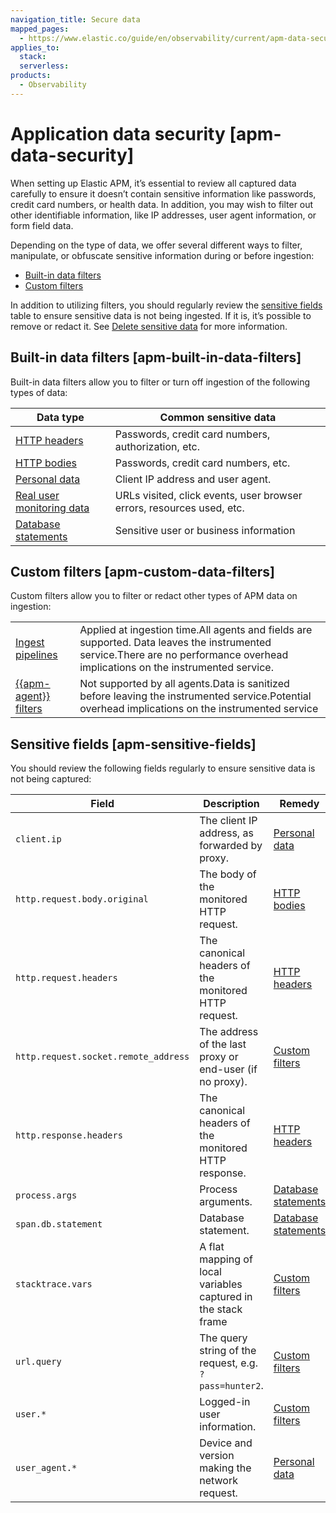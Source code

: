 ```yaml
---
navigation_title: Secure data
mapped_pages:
  - https://www.elastic.co/guide/en/observability/current/apm-data-security.html
applies_to:
  stack:
  serverless:
products:
  - Observability
---
```


# Application data security [apm-data-security]

When setting up Elastic APM, it’s essential to review all captured data carefully to ensure it doesn’t contain sensitive information like passwords, credit card numbers, or health data. In addition, you may wish to filter out other identifiable information, like IP addresses, user agent information, or form field data.

Depending on the type of data, we offer several different ways to filter, manipulate, or obfuscate sensitive information during or before ingestion:

* [Built-in data filters](#apm-built-in-data-filters)
* [Custom filters](#apm-custom-data-filters)

In addition to utilizing filters, you should regularly review the [sensitive fields](#apm-sensitive-fields) table to ensure sensitive data is not being ingested. If it is, it’s possible to remove or redact it. See [Delete sensitive data](/solutions/observability/apm/delete-sensitive-data.md) for more information.

## Built-in data filters [apm-built-in-data-filters]

Built-in data filters allow you to filter or turn off ingestion of the following types of data:

| Data type | Common sensitive data |
| --- | --- |
| [HTTP headers](/solutions/observability/apm/built-in-data-filters.md#apm-filters-http-header) | Passwords, credit card numbers, authorization, etc. |
| [HTTP bodies](/solutions/observability/apm/built-in-data-filters.md#apm-filters-http-body) | Passwords, credit card numbers, etc. |
| [Personal data](/solutions/observability/apm/built-in-data-filters.md#apm-filters-personal-data) | Client IP address and user agent. |
| [Real user monitoring data](/solutions/observability/apm/built-in-data-filters.md#apm-filters-real-user-data) | URLs visited, click events, user browser errors, resources used, etc. |
| [Database statements](/solutions/observability/apm/built-in-data-filters.md#apm-filters-database-statements) | Sensitive user or business information |

## Custom filters [apm-custom-data-filters]

Custom filters allow you to filter or redact other types of APM data on ingestion:

|     |     |
| --- | --- |
| [Ingest pipelines](/solutions/observability/apm/custom-filters.md#apm-filters-ingest-pipeline) | Applied at ingestion time.All agents and fields are supported. Data leaves the instrumented service.There are no performance overhead implications on the instrumented service. |
| [{{apm-agent}} filters](/solutions/observability/apm/custom-filters.md#apm-filters-in-agent) | Not supported by all agents.Data is sanitized before leaving the instrumented service.Potential overhead implications on the instrumented service |

## Sensitive fields [apm-sensitive-fields]

You should review the following fields regularly to ensure sensitive data is not being captured:

| Field | Description | Remedy |
| --- | --- | --- |
| `client.ip` | The client IP address, as forwarded by proxy. | [Personal data](/solutions/observability/apm/built-in-data-filters.md#apm-filters-personal-data) |
| `http.request.body.original` | The body of the monitored HTTP request. | [HTTP bodies](/solutions/observability/apm/built-in-data-filters.md#apm-filters-http-body) |
| `http.request.headers` | The canonical headers of the monitored HTTP request. | [HTTP headers](/solutions/observability/apm/built-in-data-filters.md#apm-filters-http-header) |
| `http.request.socket.remote_address` | The address of the last proxy or end-user (if no proxy). | [Custom filters](/solutions/observability/apm/custom-filters.md) |
| `http.response.headers` | The canonical headers of the monitored HTTP response. | [HTTP headers](/solutions/observability/apm/built-in-data-filters.md#apm-filters-http-header) |
| `process.args` | Process arguments. | [Database statements](/solutions/observability/apm/built-in-data-filters.md#apm-filters-database-statements) |
| `span.db.statement` | Database statement. | [Database statements](/solutions/observability/apm/built-in-data-filters.md#apm-filters-database-statements) |
| `stacktrace.vars` | A flat mapping of local variables captured in the stack frame | [Custom filters](/solutions/observability/apm/custom-filters.md) |
| `url.query` | The query string of the request, e.g. `?pass=hunter2`. | [Custom filters](/solutions/observability/apm/custom-filters.md) |
| `user.*` | Logged-in user information. | [Custom filters](/solutions/observability/apm/custom-filters.md) |
| `user_agent.*` | Device and version making the network request. | [Personal data](/solutions/observability/apm/built-in-data-filters.md#apm-filters-personal-data) |